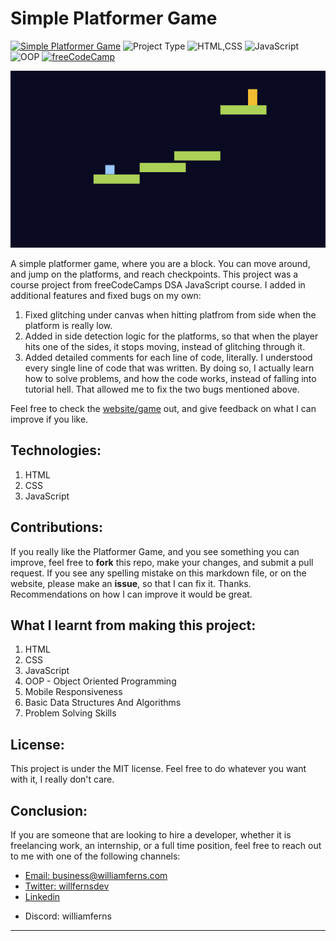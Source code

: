 # Simple Platformer Game

[![Simple Platformer Game](https://img.shields.io/badge/Simple_Platformer_Game-purple)](https://oop-platformer-game-2nftpakni-williamferns1s-projects.vercel.app/)
![Project Type](https://img.shields.io/badge/Project_Type:-Course_Project-orange)
![HTML,CSS](https://img.shields.io/badge/HTML-CSS-blue)
![JavaScript](https://img.shields.io/badge/JavaScript-purple)
![OOP](https://img.shields.io/badge/OOP-red)
[![freeCodeCamp](https://img.shields.io/badge/freeCodeCamp:_JavaScript_Algorithms_and_Data_Structures_(Beta)-red)](https://www.freecodecamp.org/learn/javascript-algorithms-and-data-structures-v8/)

![screenshot](./assets/screenshot.png)

A simple platformer game, where you are a block. You can move around, and jump on the platforms, and reach checkpoints. This project was a course project from freeCodeCamps DSA JavaScript course. I added in additional features and fixed bugs on my own:

1. Fixed glitching under canvas when hitting platfrom from side when the platform is really low.
2. Added in side detection logic for the platforms, so that when the player hits one of the sides, it stops moving, instead of glitching through it.
3. Added detailed comments for each line of code, literally. I understood every single line of code that was written. By doing so, I actually learn how to solve problems, and how the code works, instead of falling into tutorial hell. That allowed me to fix the two bugs mentioned above.

Feel free to check the <a href="https://oop-platformer-game-2nftpakni-williamferns1s-projects.vercel.app/" target="_blank">website/game</a> out, and give feedback on what I can improve if you like.

## Technologies:
1. HTML
2. CSS
3. JavaScript

## Contributions:
If you really like the Platformer Game, and you see something you can improve, feel free to **fork** this repo, make your changes, and submit a pull request. If you see any spelling mistake on this markdown file, or on the website, please make an **issue**, so that I can fix it. Thanks. Recommendations on how I can improve it would be great.

## What I learnt from making this project:
1. HTML
2. CSS
3. JavaScript
4. OOP - Object Oriented Programming
4. Mobile Responsiveness
5. Basic Data Structures And Algorithms
6. Problem Solving Skills

## License:
This project is under the MIT license. Feel free to do whatever you want with it, I really don't care.

## Conclusion:
If you are someone that are looking to hire a developer, whether it is freelancing work, an internship, or a full time position, feel free to reach out to me with one of the following channels: 

<ul>
  <li>
    <a target="_blank" href="mailto:business@williamferns.com">Email: business@williamferns.com</a>
  </li>
  <li>
    <a target="_blank" href="https://twitter.com/willfernsdev">Twitter: willfernsdev</a>  
  </li>
  <li>
    <a target="_blank" href="https://www.linkedin.com/in/william-ferns-12670a2b6/">Linkedin</a>
  <li>
    <p>Discord: williamferns</p>
  </li>
</ul>

---
